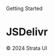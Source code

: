 <p class="section-text">Getting Started</p>

# JSDelivr

  <div class="footer">
    <p>&copy; 2024 Strata UI</p>
  </div>

